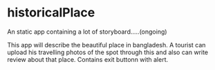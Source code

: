 # historicalPlace
 An static app containing a lot of storyboard.....(ongoing)
 
 This app will describe the beautiful place in bangladesh.
 A tourist can upload his travelling photos of the spot through this and also can write review about that place.
 Contains exit buttonn with alert.
